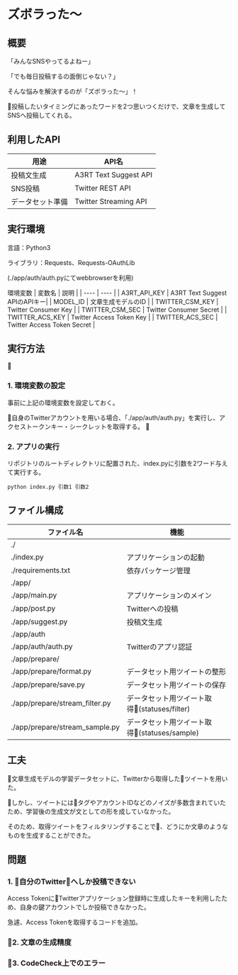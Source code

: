 # ズボラった〜

## 概要

「みんなSNSやってるよねー」

「でも毎日投稿するの面倒じゃない？」

そんな悩みを解決するのが「ズボラった〜」！

投稿したいタイミングにあったワードを2つ思いつくだけで、文章を生成してSNSへ投稿してくれる。


## 利用したAPI

| 用途 | API名 |
| ---- | ---- |
| 投稿文生成 | A3RT Text Suggest API |
| SNS投稿 | Twitter REST API |
| データセット準備 | Twitter Streaming API |

## 実行環境

言語：Python3

ライブラリ：Requests、Requests-OAuthLib

(./app/auth/auth.pyにてwebbrowserを利用)

環境変数
| 変数名 | 説明 |
| ---- | ---- |
| A3RT\_API\_KEY | A3RT Text Suggest APIのAPIキー|
| MODEL\_ID | 文章生成モデルのID |
| TWITTER\_CSM\_KEY | Twitter Consumer Key |
| TWITTER\_CSM\_SEC | Twitter Consumer Secret |
| TWITTER\_ACS\_KEY | Twitter Access Token Key |
| TWITTER\_ACS\_SEC | Twitter Access Token Secret |

## 実行方法

### 1. 環境変数の設定

事前に上記の環境変数を設定しておく。

自身のTwitterアカウントを用いる場合、「./app/auth/auth.py」を実行し、アクセストークンキー・シークレットを取得する。

### 2. アプリの実行

リポジトリのルートディレクトリに配置された、index.pyに引数を2ワード与えて実行する。
```
python index.py 引数1 引数2
```

## ファイル構成

| ファイル名 | 機能 |
| ---- | ---- |
| ./ | |
| ./index.py | アプリケーションの起動 |
| ./requirements.txt | 依存パッケージ管理 |
| ./app/ | |
| ./app/main.py | アプリケーションのメイン |
| ./app/post.py | Twitterへの投稿 |
| ./app/suggest.py | 投稿文生成 |
| ./app/auth | |
| ./app/auth/auth.py | Twitterのアプリ認証 |
| ./app/prepare/ | |
| ./app/prepare/format.py | データセット用ツイートの整形 |
| ./app/prepare/save.py | データセット用ツイートの保存 |
| ./app/prepare/stream_filter.py | データセット用ツイート取得(statuses/filter) |
| ./app/prepare/stream_sample.py | データセット用ツイート取得(statuses/sample) |



## 工夫

文章生成モデルの学習データセットに、Twitterから取得したツイートを用いた。

しかし、ツイートにはタグやアカウントIDなどのノイズが多数含まれていたため、学習後の生成文が文としての形を成していなかった。

そのため、取得ツイートをフィルタリングすることで、どうにか文章のようなものを生成することができた。

## 問題

### 1. 自分のTwitterへしか投稿できない

Access TokenにTwitterアプリケーション登録時に生成したキーを利用したため、自身の鍵アカウントでしか投稿できなかった。

急遽、Access Tokenを取得するコードを追加。

### 2. 文章の生成精度

### 3. CodeCheck上でのエラー

